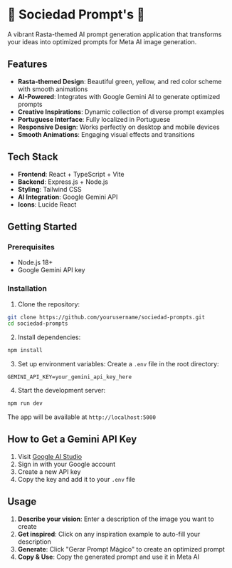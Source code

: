 # 🔱 Sociedad Prompt's 🔱

A vibrant Rasta-themed AI prompt generation application that transforms your ideas into optimized prompts for Meta AI image generation.

## Features

- **Rasta-themed Design**: Beautiful green, yellow, and red color scheme with smooth animations
- **AI-Powered**: Integrates with Google Gemini AI to generate optimized prompts
- **Creative Inspirations**: Dynamic collection of diverse prompt examples
- **Portuguese Interface**: Fully localized in Portuguese
- **Responsive Design**: Works perfectly on desktop and mobile devices
- **Smooth Animations**: Engaging visual effects and transitions

## Tech Stack

- **Frontend**: React + TypeScript + Vite
- **Backend**: Express.js + Node.js
- **Styling**: Tailwind CSS
- **AI Integration**: Google Gemini API
- **Icons**: Lucide React

## Getting Started

### Prerequisites

- Node.js 18+ 
- Google Gemini API key

### Installation

1. Clone the repository:
```bash
git clone https://github.com/yourusername/sociedad-prompts.git
cd sociedad-prompts
```

2. Install dependencies:
```bash
npm install
```

3. Set up environment variables:
Create a `.env` file in the root directory:
```
GEMINI_API_KEY=your_gemini_api_key_here
```

4. Start the development server:
```bash
npm run dev
```

The app will be available at `http://localhost:5000`

## How to Get a Gemini API Key

1. Visit [Google AI Studio](https://aistudio.google.com/app/apikey)
2. Sign in with your Google account
3. Create a new API key
4. Copy the key and add it to your `.env` file

## Usage

1. **Describe your vision**: Enter a description of the image you want to create
2. **Get inspired**: Click on any inspiration example to auto-fill your description
3. **Generate**: Click "Gerar Prompt Mágico" to create an optimized prompt
4. **Copy & Use**: Copy the generated prompt and use it in Meta AI